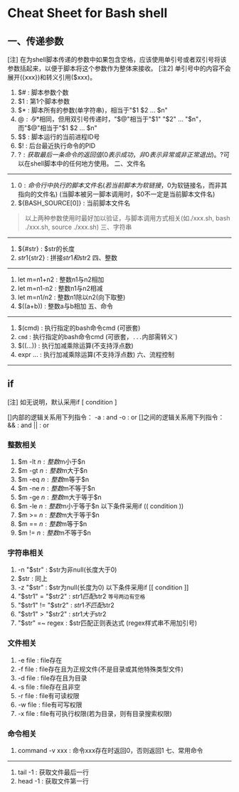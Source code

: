 Cheat Sheet for Bash shell
=================================
一、传递参数
---------------------------------
[注] 在为shell脚本传递的参数中如果包含空格，应该使用单引号或者双引号将该参数括起来，以便于脚本将这个参数作为整体来接收。
[注2] 单引号中的内容不会展开({xxx})和转义引用($xxx)。
1. $#  :  脚本参数个数
2. $1  :  第1个脚本参数
3. $*  :  脚本所有的参数(单字符串)，相当于"$1 $2 ... $n"
4. $@  :  与$*相同，但用双引号传递时，"$@"相当于"$1" "$2" ... "$n"，而"$@"相当于"$1 $2 ... $n"
5. $$  :  脚本运行的当前进程ID号
6. $!  :  后台最近执行命令的PID
7. $?  :  获取最后一条命令的返回值(0表示成功，非0表示异常或非正常退出)。$?可以在shell脚本中的任何地方使用。
二、文件名
---------------------------------
1. $0  :  命令行中执行的脚本文件名
          (若当前脚本为软链接，$0为软链接名，而非其指向的文件名)
          (当脚本被另一脚本调用时，$0不一定是当前脚本文件名)
2. ${BASH_SOURCE[0]}  :  当前脚本文件名
> 以上两种参数使用时最好加以验证，与脚本调用方式相关(如./xxx.sh, bash ./xxx.sh, source ./xxx.sh)
三、字符串
---------------------------------
1. ${#str}         :  $str的长度
2. ${str1}${str2}  :  拼接$str1和$str2
四、整数
---------------------------------
1. let m=n1+n2     :  整数n1与n2相加
2. let m=n1-n2     :  整数n1与n2相减
3. let m=n1/n2     :  整数n1除以n2(向下取整)
4. $((a+b))        :  整数a与b相加
五、命令
---------------------------------
1. $(cmd)    :  执行指定的bash命令cmd (可嵌套)
2. `cmd`     :  执行指定的bash命令cmd (可嵌套，`...`内部需转义\`)
3. $((...))  :  执行加减乘除运算(不支持浮点数)
4. expr ...  :  执行加减乘除运算(不支持浮点数)
六、流程控制
---------------------------------
## if
[注] 如无说明，默认采用if [ condition ]

[]内部的逻辑关系用下列指令：
    -a : and
    -o : or
[]之间的逻辑关系用下列指令：
    && : and
    || : or
### 整数相关
1. $m -lt $n    :  整数$m小于$n
2. $m -gt $n    :  整数$m大于$n
3. $m -eq $n    :  整数$m等于$n
4. $m -ne $n    :  整数$m不等于$n
5. $m -ge $n    :  整数$m大于等于$n
6. $m -le $n    :  整数$m小于等于$n
以下条件采用if (( condition  ))
7. $m >= $n     :  整数$m大于等于$n
8. $m == $n     :  整数$m等于$n
9. $m != $n     :  整数$m不等于$n
### 字符串相关
1. -n "$str"          :  $str为非null(长度大于0)
2. $str               :  同上
3. -z "$str"          :  $str为null(长度为0)
以下条件采用if [[ condition ]]
4. "$str1" = "$str2"  :  $str1匹配$str2 `等号两边有空格`
5. "$str1" != "$str2" :  $str1不匹配$str2
6. "$str1" > "$str2"  :  $str1大于$str2
7. "$str" =~ regex    :  $str匹配正则表达式 (regex样式串不用加引号)
### 文件相关
1. -e file      :  file存在
2. -f file      :  file存在且为正规文件(不是目录或其他特殊类型文件)
3. -d file      :  file存在且为目录
4. -s file      :  file存在且非空
5. -r file      :  file有可读权限
6. -w file      :  file有可写权限
7. -x file      :  file有可执行权限(若为目录，则有目录搜索权限)
### 命令相关
1. command -v xxx     : 命令xxx存在时返回0，否则返回1
七、常用命令
---------------------------------
1. tail -1      :  获取文件最后一行
2. head -1      :  获取文件第一行
